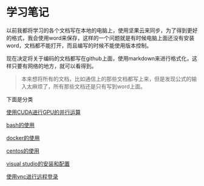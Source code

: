 
学习笔记
===

以前我都将学习的各个文档写在本地的电脑上，使用坚果云来同步，为了得到更好的格式，我会使用word来保存，这样的一个问题就是有时候电脑上面还没有安装word，文档都不能打开，而且编写的时候不能使用版本控制。

现在决定将关于编码的文档都写在github上面，使用markdown来进行格式化，这样只要有网络的地方，就可以看得到。

>本来想将所有的文档，比如通信上的那些文档都写上来，但是发现公式的输入太麻烦了，所有那些文档还是只有写到word上面。

下面是分类

[使用CUDA进行GPU的并行运算](cuda/index.md)

[bash的使用](bash/bash.md)

[docker的使用](docker/docker.md)

[centos的使用](centos/centos.md)

[visual studio的安装和配置](visual-studio/visual-studio.md)

[使用vnc进行远程登录](vnc/vnc.md)
